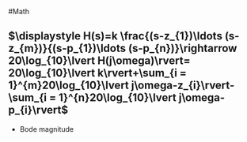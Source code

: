 #Math 
## $\displaystyle H(s)=k \frac{(s-z_{1})\ldots (s-z_{m})}{(s-p_{1})\ldots (s-p_{n})}\rightarrow 20\log_{10}\lvert H(j\omega)\rvert= 20\log_{10}\lvert k\rvert+\sum_{i = 1}^{m}20\log_{10}\lvert j\omega-z_{i}\rvert-\sum_{i = 1}^{n}20\log_{10}\lvert j\omega-p_{i}\rvert$
* Bode magnitude